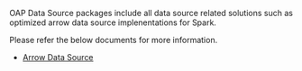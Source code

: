 OAP Data Source packages include all data source related solutions such as optimized arrow data source implenentations for Spark.

Please refer the below documents for more information.

* [Arrow Data Source](./arrow/README.md)

